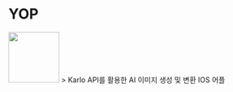 # YOP
<img src="https://github.com/dj991108/YOP/assets/90829718/4234e416-d20b-4d20-a65f-95efaab18e4b" width="100">
> Karlo API를 활용한 AI 이미지 생성 및 변환 IOS 어플

